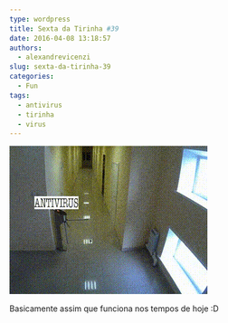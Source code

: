 ```yaml
---
type: wordpress
title: Sexta da Tirinha #39
date: 2016-04-08 13:18:57
authors:
  - alexandrevicenzi
slug: sexta-da-tirinha-39
categories:
  - Fun
tags:
  - antivirus
  - tirinha
  - virus
---
```


<img class="aligncenter size-medium wp-image-5134" src="/images/wp-content/uploads/2016/04/3osxY341ONkSyPwj16.gif" alt="Antivírus" />

Basicamente assim que funciona nos tempos de hoje :D
